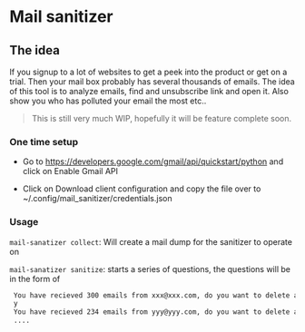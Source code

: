 # Mail sanitizer

## The idea
If you signup to a lot of websites to get a peek into the product or get on a trial. Then your mail box probably has several thousands of emails.
The idea of this tool is to analyze emails, find and unsubscribe link and open it. Also show you who has polluted your email the most etc..

> This is still very much WIP, hopefully it will be feature complete soon.

### One time setup

- Go to https://developers.google.com/gmail/api/quickstart/python and click on Enable Gmail API

- Click on Download client configuration and copy the file over to ~/.config/mail_sanitizer/credentials.json

### Usage

`mail-sanatizer collect`: Will create a mail dump for the sanitizer to operate on

`mail-sanatizer sanitize`: starts a series of questions, the questions will be in the form of 

```bash
 You have recieved 300 emails from xxx@xxx.com, do you want to delete all these emails?
 y
 You have recieved 234 emails from yyy@yyy.com, do you want to delete all these emails?
 ....
```
